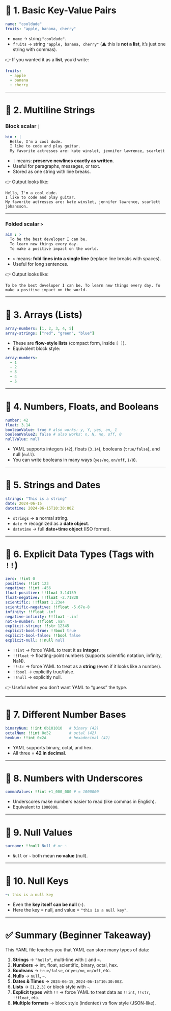 
# 🔹 1. Basic Key-Value Pairs

```yaml
name: "cooldude"
fruits: "apple, banana, cherry"
```

* `name` → string `"cooldude"`.
* `fruits` → string `"apple, banana, cherry"` (⚠️ this is **not a list**, it’s just one string with commas).

👉 If you wanted it as a **list**, you’d write:

```yaml
fruits:
  - apple
  - banana
  - cherry
```

---

# 🔹 2. Multiline Strings

### Block scalar `|`

```yaml
bio : |
  Hello, I'm a cool dude.
  I like to code and play guitar.
  My favorite actresses are: kate winslet, jennifer lawrence, scarlett johansson.
```

* `|` means: **preserve newlines exactly as written**.
* Useful for paragraphs, messages, or text.
* Stored as one string with line breaks.

👉 Output looks like:

```
Hello, I'm a cool dude.
I like to code and play guitar.
My favorite actresses are: kate winslet, jennifer lawrence, scarlett johansson.
```

---

### Folded scalar `>`

```yaml
aim : >
  To be the best developer I can be.
  To learn new things every day.
  To make a positive impact on the world.
```

* `>` means: **fold lines into a single line** (replace line breaks with spaces).
* Useful for long sentences.

👉 Output looks like:

```
To be the best developer I can be. To learn new things every day. To make a positive impact on the world.
```

---

# 🔹 3. Arrays (Lists)

```yaml
array-numbers: [1, 2, 3, 4, 5]
array-strings: ["red", "green", "blue"]
```

* These are **flow-style lists** (compact form, inside `[ ]`).
* Equivalent block style:

```yaml
array-numbers:
  - 1
  - 2
  - 3
  - 4
  - 5
```

---

# 🔹 4. Numbers, Floats, and Booleans

```yaml
number: 42
float: 3.14
booleanValue: true # also works: y, Y, yes, on, 1
booleanValue2: false # also works: n, N, no, off, 0
nullValue: null
```

* YAML supports integers (`42`), floats (`3.14`), booleans (`true/false`), and null (`null`).
* You can write booleans in many ways (`yes/no`, `on/off`, `1/0`).

---

# 🔹 5. Strings and Dates

```yaml
strings: "This is a string"
date: 2024-06-15
datetime: 2024-06-15T10:30:00Z
```

* `strings` → a normal string.
* `date` → recognized as a **date object**.
* `datetime` → full **date+time object** (ISO format).

---

# 🔹 6. Explicit Data Types (Tags with `!!`)

```yaml
zero: !!int 0
positive: !!int 123
negative: !!int -456
float-positive: !!float 3.14159
float-negative: !!float -2.71828
scientific: !!float 1.23e4
scientific-negative: !!float -5.67e-8
infinity: !!float .inf
negative-infinity: !!float -.inf
not-a-number: !!float .nan
explicit-string: !!str 12345
explicit-bool-true: !!bool true
explicit-bool-false: !!bool false
explicit-null: !!null null
```

* `!!int` → force YAML to treat it as **integer**.
* `!!float` → floating-point numbers (supports scientific notation, infinity, NaN).
* `!!str` → force YAML to treat as a **string** (even if it looks like a number).
* `!!bool` → explicitly true/false.
* `!!null` → explicitly null.

👉 Useful when you don’t want YAML to “guess” the type.

---

# 🔹 7. Different Number Bases

```yaml
binaryNum: !!int 0b101010   # binary (42)
octalNum: !!int 0o52        # octal (42)
hexNum: !!int 0x2A          # hexadecimal (42)
```

* YAML supports binary, octal, and hex.
* All three = **42 in decimal**.

---

# 🔹 8. Numbers with Underscores

```yaml
commaValues: !!int +1_000_000 # = 1000000
```

* Underscores make numbers easier to read (like commas in English).
* Equivalent to `1000000`.

---

# 🔹 9. Null Values

```yaml
surname: !!null Null # or ~
```

* `Null` or `~` both mean **no value** (null).

---

# 🔹 10. Null Keys

```yaml
~: this is a null key
```

* Even the **key itself can be null** (`~`).
* Here the key = null, and value = `"this is a null key"`.

---

# ✅ Summary (Beginner Takeaway)

This YAML file teaches you that YAML can store many types of data:

1. **Strings** → `"hello"`, multi-line with `|` and `>`.
2. **Numbers** → int, float, scientific, binary, octal, hex.
3. **Booleans** → `true/false`, or `yes/no`, `on/off`, etc.
4. **Nulls** → `null`, `~`.
5. **Dates & Times** → `2024-06-15`, `2024-06-15T10:30:00Z`.
6. **Lists** → `[1,2,3]` or block style with `-`.
7. **Explicit types** with `!!` → force YAML to treat data as `!!int`, `!!str`, `!!float`, etc.
8. **Multiple formats** → block style (indented) vs flow style (JSON-like).
